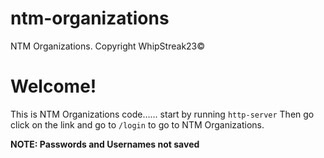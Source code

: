 # ntm-organizations
NTM Organizations. Copyright WhipStreak23©
# Welcome!
This is NTM Organizations code......
start by running ```http-server``` Then go click on the link and go to `/login` to go to NTM Organizations.

**NOTE: Passwords and Usernames not saved**
